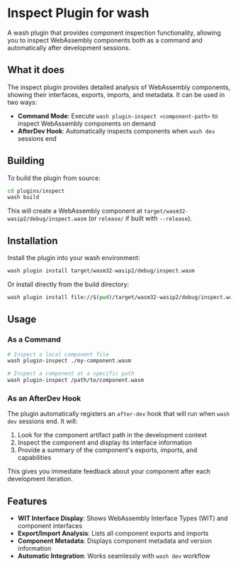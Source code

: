 # Inspect Plugin for wash

A wash plugin that provides component inspection functionality, allowing you to inspect WebAssembly components both as a command and automatically after development sessions.

## What it does

The inspect plugin provides detailed analysis of WebAssembly components, showing their interfaces, exports, imports, and metadata. It can be used in two ways:

- **Command Mode**: Execute `wash plugin-inspect <component-path>` to inspect WebAssembly components on demand
- **AfterDev Hook**: Automatically inspects components when `wash dev` sessions end

## Building

To build the plugin from source:

```bash
cd plugins/inspect
wash build
```

This will create a WebAssembly component at `target/wasm32-wasip2/debug/inspect.wasm` (or `release/` if built with `--release`).

## Installation

Install the plugin into your wash environment:

```bash
wash plugin install target/wasm32-wasip2/debug/inspect.wasm
```

Or install directly from the build directory:

```bash
wash plugin install file://$(pwd)/target/wasm32-wasip2/debug/inspect.wasm
```

## Usage

### As a Command

```bash
# Inspect a local component file
wash plugin-inspect ./my-component.wasm

# Inspect a component at a specific path
wash plugin-inspect /path/to/component.wasm
```

### As an AfterDev Hook

The plugin automatically registers an `after-dev` hook that will run when `wash dev` sessions end. It will:

1. Look for the component artifact path in the development context
2. Inspect the component and display its interface information
3. Provide a summary of the component's exports, imports, and capabilities

This gives you immediate feedback about your component after each development iteration.

## Features

- **WIT Interface Display**: Shows WebAssembly Interface Types (WIT) and component interfaces
- **Export/Import Analysis**: Lists all component exports and imports
- **Component Metadata**: Displays component metadata and version information
- **Automatic Integration**: Works seamlessly with `wash dev` workflow
